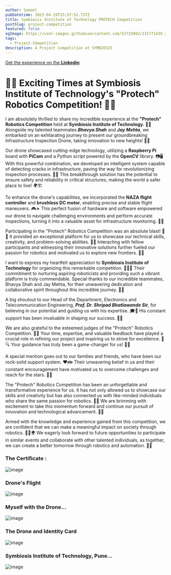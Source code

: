 ```yaml
---
author: Samael
pubDatetime: 2023-04-29T15:57:52.737Z
title: Symbiosis Institute of Technology PROTECH Competition
postSlug: project-competition
featured: false
ogImage: https://user-images.githubusercontent.com/53733092/215771435-25408246-2309-4f8b-a781-1f3d93bdf0ec.png
tags:
  - Project-COmpetition
description: A Project Competition at SYMBIOSIS
---
```


[Get the experience on the **Linkedin**](https://www.linkedin.com/posts/sahil-sawant-its-31aug_protechroboticscompetition-innovation-infrastructureinspectiondrone-activity-7065772911004950528-GyuT?utm_source=share&utm_medium=member_desktop)


# 🌟🤖 Exciting Times at Symbiosis Institute of Technology's "Protech" Robotics Competition! 🚀🔬

I am absolutely thrilled to share my incredible experience at the **"Protech" Robotics Competition** held at **Symbiosis Institute of Technology.** 🎉🤖 Alongside my talented teammates _**Bhavya Shah**_ and _**Jay Mehta**_, we embarked on an exhilarating journey to present our groundbreaking Infrastructure Inspection Drone, taking innovation to new heights! 🚁💡

Our drone showcased cutting-edge technology, utilizing a **Raspberry Pi** board with **PiCam** and a Python script powered by the **OpenCV** library. 📷🖥️ With this powerful combination, we developed an intelligent system capable of detecting cracks in infrastructure, paving the way for revolutionizing inspection processes. 🚧💪 This breakthrough solution has the potential to ensure safety and reliability in critical structures, making the world a safer place to live! 🌍🏗️

To enhance the drone's capabilities, we incorporated the **NAZA flight controller** and **brushless DC motor**, enabling precise and stable flight maneuvers. 🎮✈️ This perfect fusion of hardware and software empowered our drone to navigate challenging environments and perform accurate inspections, turning it into a valuable asset for infrastructure monitoring. 💯🌆

Participating in the "Protech" Robotics Competition was an absolute blast! 🎊🚀 It provided an exceptional platform for us to showcase our technical skills, creativity, and problem-solving abilities. 🤩💡 Interacting with fellow participants and witnessing their innovative solutions further fueled our passion for robotics and motivated us to explore new frontiers. 🤝🌌

I want to express my heartfelt appreciation to **Symbiosis Institute of Technology** for organizing this remarkable competition. 🙌🏼💙 Their commitment to nurturing aspiring roboticists and providing such a vibrant platform is truly commendable. Special thanks to our incredible teammates, Bhavya Shah and Jay Mehta, for their unwavering dedication and collaborative spirit throughout this incredible journey. 🤝🔥

A big shoutout to our Head of the Department, Electronics and Telecommunication Engineering, _**Prof. Dr. Shripad Bhatlawande Sir**_, for believing in our potential and guiding us with his expertise. 🎓🙏 His constant support has been invaluable in shaping our success. 🌟🚀

We are also grateful to the esteemed judges of the "Protech" Robotics Competition. 🤝🏅 Your time, expertise, and valuable feedback have played a crucial role in refining our project and inspiring us to strive for excellence. 🙌🔍 Your guidance has truly been a game-changer for us! 🎯💡

A special mention goes out to our families and friends, who have been our rock-solid support system. ❤️👪 Their unwavering belief in us and their constant encouragement have motivated us to overcome challenges and reach for the stars. 🌟🚀

The "Protech" Robotics Competition has been an unforgettable and transformative experience for us. It has not only allowed us to showcase our skills and creativity but has also connected us with like-minded individuals who share the same passion for robotics. 🤝💡 We are brimming with excitement to take this momentum forward and continue our pursuit of innovation and technological advancement. 🚀🌟

Armed with the knowledge and experience gained from this competition, we are confident that we can make a meaningful impact on society through robotics. 🌟🤖🌍 We eagerly look forward to future opportunities to participate in similar events and collaborate with other talented individuals, as together, we can create a better tomorrow through robotics and automation. 🌈💪

### The Certificate :
![image](https://github.com/Auriel3003/samael/assets/103866475/6a0f0818-59d0-4654-80b2-715dd227e663)

### Drone's Flight
![image](https://github.com/Auriel3003/samael/assets/103866475/497becca-e690-4af0-bf94-74604677f02b)

### Myself with the Drone...
![image](https://github.com/Auriel3003/samael/assets/103866475/2f26a7a9-0cb6-4e69-9ee7-6c6e3561745b)

### The Drone and Identity Card
![image](https://github.com/Auriel3003/samael/assets/103866475/f22c39ea-ae17-49a5-b1a9-c250e09a7273)

### Symbiosis Institute of Technology, Pune...
![image](https://github.com/Auriel3003/samael/assets/103866475/a5d3524e-cc08-4987-8c12-cc1ef1bfdf81)
